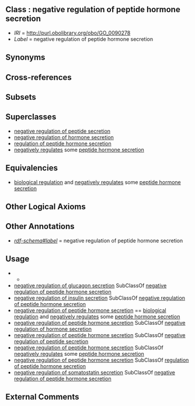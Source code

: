 
## Class : negative regulation of peptide hormone secretion

 * *IRI* = http://purl.obolibrary.org/obo/GO_0090278
 * *Label* = negative regulation of peptide hormone secretion

## Synonyms


## Cross-references


## Subsets


## Superclasses

 * [negative regulation of peptide secretion](../../GO/92/GO_0002792.md)
 * [negative regulation of hormone secretion](../../GO/88/GO_0046888.md)
 * [regulation of peptide hormone secretion](../../GO/76/GO_0090276.md)
 * [negatively regulates](../../RO/12/RO_0002212.md) some [peptide hormone secretion](../../GO/72/GO_0030072.md)

## Equivalencies

 * [biological regulation](../../GO/07/GO_0065007.md) and [negatively regulates](../../RO/12/RO_0002212.md) some [peptide hormone secretion](../../GO/72/GO_0030072.md)

## Other Logical Axioms


## Other Annotations

 * *[rdf-schema#label](../../el/rdf-schema#label.md)* = negative regulation of peptide hormone secretion

## Usage

 * -
 * [negative regulation of glucagon secretion](../../GO/93/GO_0070093.md) SubClassOf [negative regulation of peptide hormone secretion](../../GO/78/GO_0090278.md)
 * [negative regulation of insulin secretion](../../GO/76/GO_0046676.md) SubClassOf [negative regulation of peptide hormone secretion](../../GO/78/GO_0090278.md)
 * [negative regulation of peptide hormone secretion](../../GO/78/GO_0090278.md) == [biological regulation](../../GO/07/GO_0065007.md) and [negatively regulates](../../RO/12/RO_0002212.md) some [peptide hormone secretion](../../GO/72/GO_0030072.md)
 * [negative regulation of peptide hormone secretion](../../GO/78/GO_0090278.md) SubClassOf [negative regulation of hormone secretion](../../GO/88/GO_0046888.md)
 * [negative regulation of peptide hormone secretion](../../GO/78/GO_0090278.md) SubClassOf [negative regulation of peptide secretion](../../GO/92/GO_0002792.md)
 * [negative regulation of peptide hormone secretion](../../GO/78/GO_0090278.md) SubClassOf [negatively regulates](../../RO/12/RO_0002212.md) some [peptide hormone secretion](../../GO/72/GO_0030072.md)
 * [negative regulation of peptide hormone secretion](../../GO/78/GO_0090278.md) SubClassOf [regulation of peptide hormone secretion](../../GO/76/GO_0090276.md)
 * [negative regulation of somatostatin secretion](../../GO/75/GO_0090275.md) SubClassOf [negative regulation of peptide hormone secretion](../../GO/78/GO_0090278.md)

## External Comments

